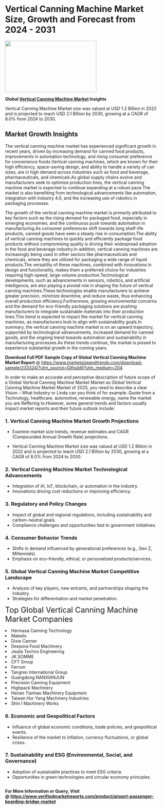 <H1>Vertical Canning Machine Market Size, Growth and Forecast from 2024 - 2031</H1><img class="aligncenter size-medium wp-image-584254" src="https://thirdeyenews.in/wp-content/uploads/2024/09/Global-Market-Research-300x168.jpeg" alt="" width="300" height="168" /><p><strong>Global&nbsp;<a href="https://www.marketsizeandtrends.com/download-sample/233324/?utm_source=Github8j?utm_medium=204">Vertical Canning Machine Market</a> Insights</strong></p><p>Vertical Canning Machine Market size was valued at USD 1.2 Billion in 2022 and is projected to reach USD 2.1 Billion by 2030, growing at a CAGR of 8.0% from 2024 to 2030.</p><p><h2>Market Growth Insights</h2> <p>The vertical canning machine market has experienced significant growth in recent years, driven by increasing demand for canned food products, improvements in automation technology, and rising consumer preference for convenience foods.Vertical canning machines, which are known for their high efficiency, space-saving design, and ability to handle a variety of can sizes, are in high demand across industries such as food and beverage, pharmaceuticals, and chemicals.As global supply chains evolve and manufacturers seek to optimize production lines, the vertical canning machine market is expected to continue expanding at a robust pace.The market is also benefiting from technological advancements like automation, integration with Industry 4.0, and the increasing use of robotics in packaging processes.</p> <p>The growth of the vertical canning machine market is primarily attributed to key factors such as the rising demand for packaged food, especially in emerging economies, and the continuous push towards automation in manufacturing.As consumer preferences shift towards long shelf-life products, canned goods have seen a steady rise in consumption.The ability of vertical canning machines to quickly and efficiently package food products without compromising quality is driving their widespread adoption in the food and beverage industry.In addition, vertical canning machines are increasingly being used in other sectors like pharmaceuticals and chemicals, where they are utilized for packaging a wide range of liquid products.The versatility of these machines, combined with innovations in design and functionality, makes them a preferred choice for industries requiring high-speed, large-volume production.Technological developments, such as advancements in sensors, robotics, and artificial intelligence, are also playing a pivotal role in shaping the future of vertical canning machines.These technologies enable manufacturers to achieve greater precision, minimize downtime, and reduce waste, thus enhancing overall production efficiency.Furthermore, growing environmental concerns and the demand for eco-friendly packaging solutions are pushing manufacturers to integrate sustainable materials into their production lines.This trend is expected to impact the market for vertical canning machines, as manufacturers look to align with sustainability goals.In summary, the vertical canning machine market is on an upward trajectory, supported by technological advancements, increased demand for canned goods, and the ongoing trend towards automation and sustainability in manufacturing processes.As these trends continue, the market is poised to experience substantial growth in the coming years.</p> <p><span class=""><strong>Download Full PDF Sample Copy of Global Vertical Canning Machine Market Report</strong> @ <a href="https://www.marketsizeandtrends.com/download-sample/233324/?utm_source=Github8j?utm_medium=204" target="_blank">https://www.marketsizeandtrends.com/download-sample/233324/?utm_source=Github8j?utm_medium=204</a></span></p><p>In order to make an accurate and perceptive description of future scope of a Global&nbsp;Vertical Canning Machine Market Market as Global&nbsp;Vertical Canning Machine Market Market of 2025, you need to describe a clear Vision &ndash; What Industry or Linda can you think of for example: Quote from a Technology, healthcare, automotive, renewable energy, name the market you are Reffering to.However, some general trends and factors usually impact market reports and their future outlook include:</p><h3>1.&nbsp;<strong>Vertical Canning Machine Market Growth Projections</strong></h3><ul><li>Examine market size trends, revenue estimates and CAGR (Compounded Annual Growth Rate) projections.</li><li><p>Vertical Canning Machine Market size was valued at USD 1.2 Billion in 2022 and is projected to reach USD 2.1 Billion by 2030, growing at a CAGR of 8.0% from 2024 to 2030.</p></li></ul><h3>2.&nbsp;<strong>Vertical Canning Machine Market Technological Advancements</strong></h3><ul><li>Integration of AI, IoT, blockchain, or automation in the industry.</li><li>Innovations driving cost reductions or improving efficiency.</li></ul><h3>3.&nbsp;<strong>Regulatory and Policy Changes</strong></h3><ul><li>Impact of global and regional regulations, including sustainability and carbon-neutral goals.</li><li>Compliance challenges and opportunities tied to government initiatives.</li></ul><h3>4.&nbsp;<strong>Consumer Behavior Trends</strong></h3><ul><li>Shifts in demand influenced by generational preferences (e.g., Gen Z, Millennials).</li><li>Emphasis on eco-friendly, ethical, or personalized products/services.</li></ul><h3>5.&nbsp;<strong>Global Vertical Canning Machine Market Competitive Landscape</strong></h3><ul><li>Analysis of key players, new entrants, and partnerships shaping the industry.</li><li>Strategies for differentiation and market penetration.</li></ul><p data-pm-slice="1 1 []"><span style="color: inherit; font-family: inherit; font-size: 25px;">Top Global Vertical Canning Machine Market Companies</span></p><div class="" data-test-id=""><p><li>Hermasa Canning Technology</li><li> Makelis</li><li> Dixie Canner</li><li> Deepora Food Machinery</li><li> Jwala Techno Engineering</li><li> JK SOMME</li><li> CFT Group</li><li> Ferrum</li><li> Tangren International Group</li><li> Guangdong NANXIANJUN</li><li> Precision Canning Equipment</li><li> Highpack Machinery</li><li> Henan Tianhao Machinery Equipment</li><li> Taiwan Hor Yang Machinery Industries</li><li> Shin I Machinery Works</li></p></div><h3>6.&nbsp;<strong>Economic and Geopolitical Factors</strong></h3><ul><li>Influence of global economic conditions, trade policies, and geopolitical events.</li><li>Resilience of the market to inflation, currency fluctuations, or global crises.</li></ul><h3>7.&nbsp;<strong>Sustainability and ESG (Environmental, Social, and Governance)</strong></h3><ul><li>Adoption of sustainable practices to meet ESG criteria.</li><li>Opportunities in green technologies and circular economy principles.</li></ul><h2><strong style="font-size: 14px;">For More Information or Query, Visit @&nbsp;</strong><a style="background-color: #ffffff; font-size: 14px;" href="https://www.marketsizeandtrends.com/report/vertical-canning-machine-market/" target="_blank">https://www.verifiedmarketreports.com/product/airport-passenger-boarding-bridge-market</a></h2>